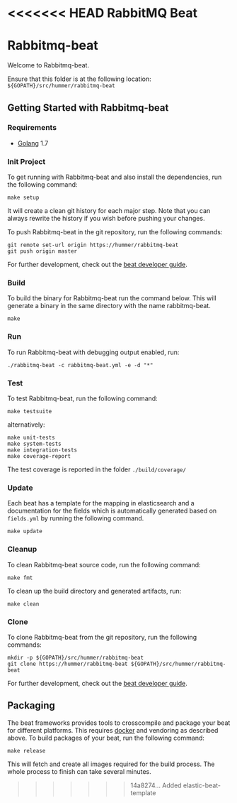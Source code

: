 <<<<<<< HEAD
RabbitMQ Beat
=======
# Rabbitmq-beat

Welcome to Rabbitmq-beat.

Ensure that this folder is at the following location:
`${GOPATH}/src/hummer/rabbitmq-beat`

## Getting Started with Rabbitmq-beat

### Requirements

* [Golang](https://golang.org/dl/) 1.7

### Init Project
To get running with Rabbitmq-beat and also install the
dependencies, run the following command:

```
make setup
```

It will create a clean git history for each major step. Note that you can always rewrite the history if you wish before pushing your changes.

To push Rabbitmq-beat in the git repository, run the following commands:

```
git remote set-url origin https://hummer/rabbitmq-beat
git push origin master
```

For further development, check out the [beat developer guide](https://www.elastic.co/guide/en/beats/libbeat/current/new-beat.html).

### Build

To build the binary for Rabbitmq-beat run the command below. This will generate a binary
in the same directory with the name rabbitmq-beat.

```
make
```


### Run

To run Rabbitmq-beat with debugging output enabled, run:

```
./rabbitmq-beat -c rabbitmq-beat.yml -e -d "*"
```


### Test

To test Rabbitmq-beat, run the following command:

```
make testsuite
```

alternatively:
```
make unit-tests
make system-tests
make integration-tests
make coverage-report
```

The test coverage is reported in the folder `./build/coverage/`

### Update

Each beat has a template for the mapping in elasticsearch and a documentation for the fields
which is automatically generated based on `fields.yml` by running the following command.

```
make update
```


### Cleanup

To clean  Rabbitmq-beat source code, run the following command:

```
make fmt
```

To clean up the build directory and generated artifacts, run:

```
make clean
```


### Clone

To clone Rabbitmq-beat from the git repository, run the following commands:

```
mkdir -p ${GOPATH}/src/hummer/rabbitmq-beat
git clone https://hummer/rabbitmq-beat ${GOPATH}/src/hummer/rabbitmq-beat
```


For further development, check out the [beat developer guide](https://www.elastic.co/guide/en/beats/libbeat/current/new-beat.html).


## Packaging

The beat frameworks provides tools to crosscompile and package your beat for different platforms. This requires [docker](https://www.docker.com/) and vendoring as described above. To build packages of your beat, run the following command:

```
make release
```

This will fetch and create all images required for the build process. The whole process to finish can take several minutes.
>>>>>>> 14a8274... Added elastic-beat-template

